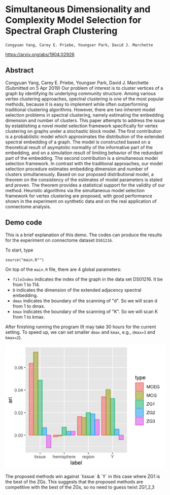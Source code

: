 # Simultaneous Dimensionality and Complexity Model Selection for Spectral Graph Clustering

```
Congyuan Yang, Carey E. Priebe, Youngser Park, David J. Marchette
```

https://arxiv.org/abs/1904.02926

## Abstract

Congyuan Yang, Carey E. Priebe, Youngser Park, David J. Marchette
(Submitted on 5 Apr 2019)
Our problem of interest is to cluster vertices of a graph by identifying its underlying community structure. Among various vertex clustering approaches, spectral clustering is one of the most popular methods, because it is easy to implement while often outperforming traditional clustering algorithms. However, there are two inherent model selection problems in spectral clustering, namely estimating the embedding dimension and number of clusters. This paper attempts to address the issue by establishing a novel model selection framework specifically for vertex clustering on graphs under a stochastic block model. The first contribution is a probabilistic model which approximates the distribution of the extended spectral embedding of a graph. The model is constructed based on a theoretical result of asymptotic normality of the informative part of the embedding, and on a simulation result of limiting behavior of the redundant part of the embedding. The second contribution is a simultaneous model selection framework. In contrast with the traditional approaches, our model selection procedure estimates embedding dimension and number of clusters simultaneously. Based on our proposed distributional model, a theorem on the consistency of the estimates of model parameters is stated and proven. The theorem provides a statistical support for the validity of our method. Heuristic algorithms via the simultaneous model selection framework for vertex clustering are proposed, with good performance shown in the experiment on synthetic data and on the real application of connectome analysis.

## Demo code

This is a brief explanation of this demo. The codes can produce the results for the experiment on connectome dataset `DS01216`.

To start, type 

```
source("main.R"")
```

On top of the `main.R` file, there are 4 global parameters:

* `fileIndex` indicates the index of the graph in the data set DS01216. It be from 1 to 114.
* `D` indicates the dimension of the extended adjacency spectral embedding.
* `dmax` indicates the boundary of the scanning of "d". So we will scan d from 1 to dmax. 
* `kmax` indicates the boundary of the scanning of "K". So we will scan K from 1 to kmax.

After finishing running the program (It may take 30 hours for the current setting. To speed up, we can set smaller `dmax` and `kmax`, e.g., `dmax=3` and `kmax=2`).

<img src="figure/plot_ari.png" alt="Barplot of the performance (ARI) of different model selection algorithms." width="1500" />
<p class="caption">
The proposed methods win against `tissue` & `Y`
in this case where ZG1 is the best of the ZGs. This suggests that the proposed methods are competitive with the best of the ZGs,
so no need to guess twixt ZG1,2,3
</p>
